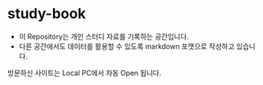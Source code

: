 # study-book

* 이 Repository는 개인 스터디 자료를 기록하는 공간입니다.
* 다른 공간에서도 데이터를 활용할 수 있도록 markdown 포맷으로 작성하고 있습니다. 

방문하신 사이트는 Local PC에서 자동 Open 됩니다. 
